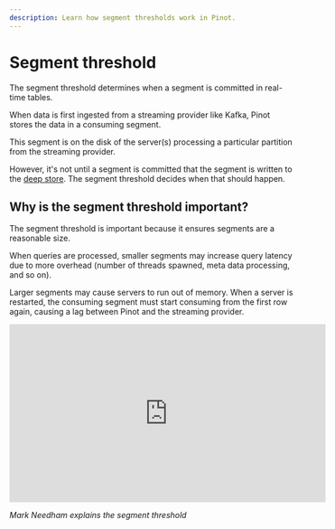 ```yaml
---
description: Learn how segment thresholds work in Pinot.
---
```


# Segment threshold

The segment threshold determines when a segment is committed in real-time tables.

When data is first ingested from a streaming provider like Kafka, Pinot stores the data in a consuming segment. 

This segment is on the disk of the server(s) processing a particular partition from the streaming provider.

However, it's not until a segment is committed that the segment is written to the [deep store](https://docs.pinot.apache.org/basics/components/deep-store). 
The segment threshold decides when that should happen.

## Why is the segment threshold important?

The segment threshold is important because it ensures segments are a reasonable size. 

When queries are processed, smaller segments may increase query latency due to more overhead (number of threads spawned, meta data processing, and so on). 

Larger segments may cause servers to run out of memory. When a server is restarted, the consuming segment must start consuming from the first row again, causing a lag between Pinot and the streaming provider.

<iframe width="560" height="315" src="https://www.youtube.com/embed/qBMv3CcKVsI" title="YouTube video player" frameborder="0" allow="accelerometer; autoplay; clipboard-write; encrypted-media; gyroscope; picture-in-picture" allowFullScreen></iframe>

*Mark Needham explains the segment threshold*